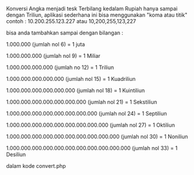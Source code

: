 Konversi Angka menjadi tesk Terbilang kedalam Rupiah hanya sampai dengan Triliun, aplikasi sederhana ini bisa menggunakan "koma atau titik"
contoh : 10.200.255.123.227 atau 10,200,255,123,227


bisa anda tambahkan sampai dengan bilangan :

1.000.000 (jumlah nol 6) = 1 juta

1.000.000.000 (jumlah nol 9) = 1 Miliar

1.000.000.000.000 (jumlah no 12) = 1 Triliun

1.000.000.000.000.000 (jumlah nol 15) = 1 Kuadriliun

1.000.000.000.000.000.000 (jumlah nol 18) = 1 Kuintiliun

1.000.000.000.000.000.000.000 (jumlah nol 21) = 1 Sekstiliun

1.000.000.000.000.000.000.000.000 (jumlah nol 24) = 1 Septiliun

1.000.000.000.000.000.000.000.000.000 (jumlah nol 27) = 1 Oktiliun

1.000.000.000.000.000.000.000.000.000.000 (jumlah nol 30) = 1 Noniliun

1.000.000.000.000.000.000.000.000.000.000.000 (jumlah nol 33) = 1 Desiliun

dalam kode convert.php
